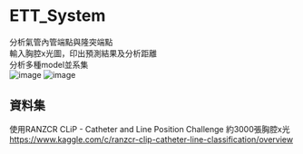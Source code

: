 # ETT_System
分析氣管內管端點與隆突端點  
輸入胸腔x光圖，印出預測結果及分析距離  
分析多種model並系集  
![image](https://user-images.githubusercontent.com/80948966/210208686-d547c19f-90df-47ca-a337-e6cac4e45780.png)
![image](https://user-images.githubusercontent.com/80948966/210208695-f31d1dbd-ef13-43cc-92a3-07394662fe06.png)

## 資料集
使用RANZCR CLiP - Catheter and Line Position Challenge 約3000張胸腔x光  
https://www.kaggle.com/c/ranzcr-clip-catheter-line-classification/overview  
